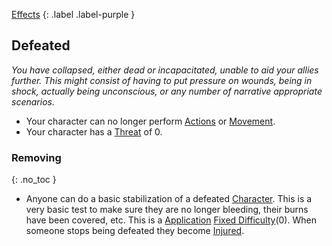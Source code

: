 
[Effects](Game/Core/Effects)
{: .label .label-purple }

## Defeated
*You have collapsed, either dead or incapacitated, unable to aid your allies further. This might consist of having to put pressure on wounds, being in shock, actually being unconscious, or any number of narrative appropriate scenarios.*
* Your character can no longer perform [Actions](Terminology#Action) or [Movement](Game/Core/Movement).
* Your character has a [Threat](Attributes#Threat) of 0. 

### Removing
{: .no_toc }
* Anyone can do a basic stabilization of a defeated [Character](Terminology#Character). This is a very basic test to make sure they are no longer bleeding, their burns have been covered, etc. This is a [Application](Intelligence#Application) [Fixed Difficulty](Skills#Fixed%20Difficulty)(0). When someone stops being defeated they become [Injured](Game/Core/Blocks/Injured).